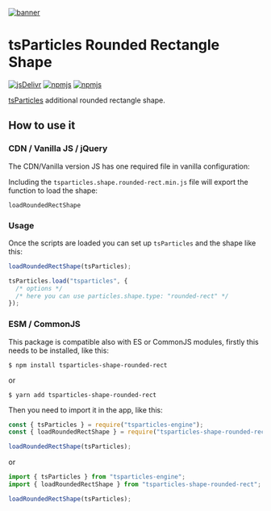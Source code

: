 [![banner](https://particles.js.org/images/banner3.png)](https://particles.js.org)

# tsParticles Rounded Rectangle Shape

[![jsDelivr](https://data.jsdelivr.com/v1/package/npm/tsparticles-shape-rounded-rect/badge)](https://www.jsdelivr.com/package/npm/tsparticles-shape-rounded-rect)
[![npmjs](https://badge.fury.io/js/tsparticles-shape-rounded-rect.svg)](https://www.npmjs.com/package/tsparticles-shape-rounded-rect)
[![npmjs](https://img.shields.io/npm/dt/tsparticles-shape-rounded-rect)](https://www.npmjs.com/package/tsparticles-shape-rounded-rect)

[tsParticles](https://github.com/matteobruni/tsparticles) additional rounded rectangle shape.

## How to use it

### CDN / Vanilla JS / jQuery

The CDN/Vanilla version JS has one required file in vanilla configuration:

Including the `tsparticles.shape.rounded-rect.min.js` file will export the function to load the shape:

```
loadRoundedRectShape
```

### Usage

Once the scripts are loaded you can set up `tsParticles` and the shape like this:

```javascript
loadRoundedRectShape(tsParticles);

tsParticles.load("tsparticles", {
  /* options */
  /* here you can use particles.shape.type: "rounded-rect" */
});
```

### ESM / CommonJS

This package is compatible also with ES or CommonJS modules, firstly this needs to be installed, like this:

```shell
$ npm install tsparticles-shape-rounded-rect
```

or

```shell
$ yarn add tsparticles-shape-rounded-rect
```

Then you need to import it in the app, like this:

```javascript
const { tsParticles } = require("tsparticles-engine");
const { loadRoundedRectShape } = require("tsparticles-shape-rounded-rect");

loadRoundedRectShape(tsParticles);
```

or

```javascript
import { tsParticles } from "tsparticles-engine";
import { loadRoundedRectShape } from "tsparticles-shape-rounded-rect";

loadRoundedRectShape(tsParticles);
```
